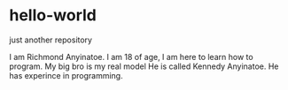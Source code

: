 # hello-world
just another repository

I am Richmond Anyinatoe. I am 18 of age, I am here to learn how to program. My big bro is my real model
He is called Kennedy Anyinatoe. He has experince in programming.
